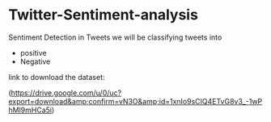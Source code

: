 # Twitter-Sentiment-analysis
Sentiment Detection in Tweets we will be classifying tweets into   
* positive 
* Negative  

link to download the dataset: 

(https://drive.google.com/u/0/uc?export=download&amp;confirm=vN3O&amp;id=1xnIo9sCIQ4ETvG8v3_-1wPhMl9mHCa5i) 
